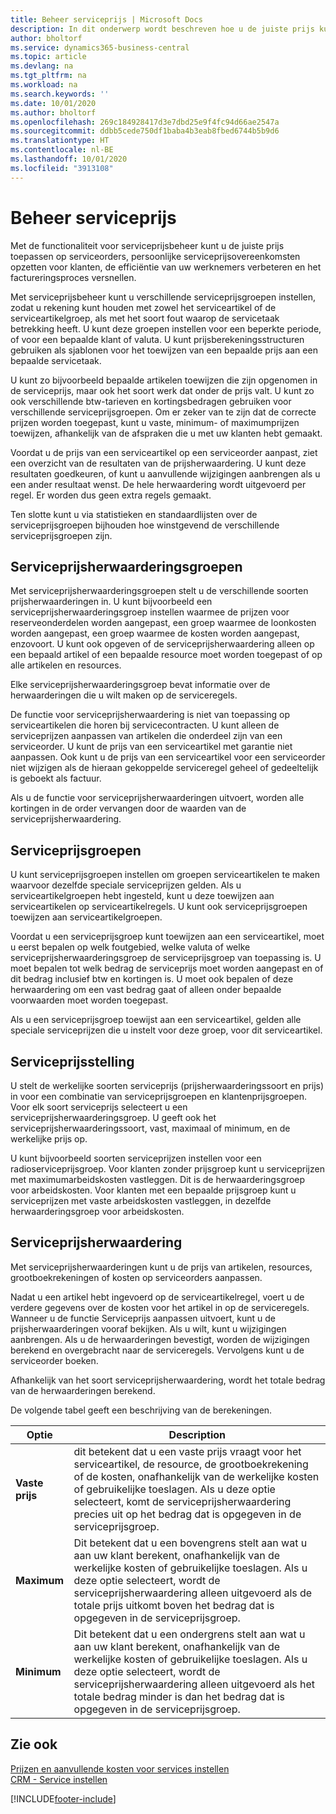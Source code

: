 ```yaml
---
title: Beheer serviceprijs | Microsoft Docs
description: In dit onderwerp wordt beschreven hoe u de juiste prijs kunt toepassen op serviceorders, persoonlijke serviceprijsovereenkomsten kunt opzetten voor klanten, de efficiëntie van uw werknemers kunt verbeteren en het factureringsproces kunt versnellen.
author: bholtorf
ms.service: dynamics365-business-central
ms.topic: article
ms.devlang: na
ms.tgt_pltfrm: na
ms.workload: na
ms.search.keywords: ''
ms.date: 10/01/2020
ms.author: bholtorf
ms.openlocfilehash: 269c184928417d3e7dbd25e9f4fc94d66ae2547a
ms.sourcegitcommit: ddbb5cede750df1baba4b3eab8fbed6744b5b9d6
ms.translationtype: HT
ms.contentlocale: nl-BE
ms.lasthandoff: 10/01/2020
ms.locfileid: "3913108"
---
```

# <a name="service-price-management"></a>Beheer serviceprijs
Met de functionaliteit voor serviceprijsbeheer kunt u de juiste prijs toepassen op serviceorders, persoonlijke serviceprijsovereenkomsten opzetten voor klanten, de efficiëntie van uw werknemers verbeteren en het factureringsproces versnellen.  
  
Met serviceprijsbeheer kunt u verschillende serviceprijsgroepen instellen, zodat u rekening kunt houden met zowel het serviceartikel of de serviceartikelgroep, als met het soort fout waarop de servicetaak betrekking heeft. U kunt deze groepen instellen voor een beperkte periode, of voor een bepaalde klant of valuta. U kunt prijsberekeningsstructuren gebruiken als sjablonen voor het toewijzen van een bepaalde prijs aan een bepaalde servicetaak.  
  
U kunt zo bijvoorbeeld bepaalde artikelen toewijzen die zijn opgenomen in de serviceprijs, maar ook het soort werk dat onder de prijs valt. U kunt zo ook verschillende btw-tarieven en kortingsbedragen gebruiken voor verschillende serviceprijsgroepen. Om er zeker van te zijn dat de correcte prijzen worden toegepast, kunt u vaste, minimum- of maximumprijzen toewijzen, afhankelijk van de afspraken die u met uw klanten hebt gemaakt.  
  
Voordat u de prijs van een serviceartikel op een serviceorder aanpast, ziet een overzicht van de resultaten van de prijsherwaardering. U kunt deze resultaten goedkeuren, of kunt u aanvullende wijzigingen aanbrengen als u een ander resultaat wenst. De hele herwaardering wordt uitgevoerd per regel. Er worden dus geen extra regels gemaakt.  
  
Ten slotte kunt u via statistieken en standaardlijsten over de serviceprijsgroepen bijhouden hoe winstgevend de verschillende serviceprijsgroepen zijn.  
  
## <a name="service-price-adjustment-groups"></a>Serviceprijsherwaarderingsgroepen  
Met serviceprijsherwaarderingsgroepen stelt u de verschillende soorten prijsherwaarderingen in. U kunt bijvoorbeeld een serviceprijsherwaarderingsgroep instellen waarmee de prijzen voor reserveonderdelen worden aangepast, een groep waarmee de loonkosten worden aangepast, een groep waarmee de kosten worden aangepast, enzovoort. U kunt ook opgeven of de serviceprijsherwaardering alleen op een bepaald artikel of een bepaalde resource moet worden toegepast of op alle artikelen en resources.  
  
Elke serviceprijsherwaarderingsgroep bevat informatie over de herwaarderingen die u wilt maken op de serviceregels.  
  
De functie voor serviceprijsherwaardering is niet van toepassing op serviceartikelen die horen bij servicecontracten. U kunt alleen de serviceprijzen aanpassen van artikelen die onderdeel zijn van een serviceorder. U kunt de prijs van een serviceartikel met garantie niet aanpassen. Ook kunt u de prijs van een serviceartikel voor een serviceorder niet wijzigen als de hieraan gekoppelde serviceregel geheel of gedeeltelijk is geboekt als factuur.  
  
Als u de functie voor serviceprijsherwaarderingen uitvoert, worden alle kortingen in de order vervangen door de waarden van de serviceprijsherwaardering.  
  
## <a name="service-price-groups"></a>Serviceprijsgroepen  
U kunt serviceprijsgroepen instellen om groepen serviceartikelen te maken waarvoor dezelfde speciale serviceprijzen gelden. Als u serviceartikelgroepen hebt ingesteld, kunt u deze toewijzen aan serviceartikelen op serviceartikelregels. U kunt ook serviceprijsgroepen toewijzen aan serviceartikelgroepen.  
  
Voordat u een serviceprijsgroep kunt toewijzen aan een serviceartikel, moet u eerst bepalen op welk foutgebied, welke valuta of welke serviceprijsherwaarderingsgroep de serviceprijsgroep van toepassing is. U moet bepalen tot welk bedrag de serviceprijs moet worden aangepast en of dit bedrag inclusief btw en kortingen is. U moet ook bepalen of deze herwaardering om een vast bedrag gaat of alleen onder bepaalde voorwaarden moet worden toegepast.  
  
Als u een serviceprijsgroep toewijst aan een serviceartikel, gelden alle speciale serviceprijzen die u instelt voor deze groep, voor dit serviceartikel.  
  
## <a name="service-pricing"></a>Serviceprijsstelling  
U stelt de werkelijke soorten serviceprijs (prijsherwaarderingssoort en prijs) in voor een combinatie van serviceprijsgroepen en klantenprijsgroepen. Voor elk soort serviceprijs selecteert u een serviceprijsherwaarderingsgroep. U geeft ook het serviceprijsherwaarderingssoort, vast, maximaal of minimum, en de werkelijke prijs op.  
  
U kunt bijvoorbeeld soorten serviceprijzen instellen voor een radioserviceprijsgroep. Voor klanten zonder prijsgroep kunt u serviceprijzen met maximumarbeidskosten vastleggen. Dit is de herwaarderingsgroep voor arbeidskosten. Voor klanten met een bepaalde prijsgroep kunt u serviceprijzen met vaste arbeidskosten vastleggen, in dezelfde herwaarderingsgroep voor arbeidskosten.  
  
## <a name="service-price-adjustment"></a>Serviceprijsherwaardering  
Met serviceprijsherwaarderingen kunt u de prijs van artikelen, resources, grootboekrekeningen of kosten op serviceorders aanpassen.  
  
Nadat u een artikel hebt ingevoerd op de serviceartikelregel, voert u de verdere gegevens over de kosten voor het artikel in op de serviceregels. Wanneer u de functie Serviceprijs aanpassen uitvoert, kunt u de prijsherwaarderingen vooraf bekijken. Als u wilt, kunt u wijzigingen aanbrengen. Als u de herwaarderingen bevestigt, worden de wijzigingen berekend en overgebracht naar de serviceregels. Vervolgens kunt u de serviceorder boeken.  
  
Afhankelijk van het soort serviceprijsherwaardering, wordt het totale bedrag van de herwaarderingen berekend.  
  
De volgende tabel geeft een beschrijving van de berekeningen.  
  
|Optie | Description |  
|----------------------------------|---------------------------------------|  
|**Vaste prijs**|dit betekent dat u een vaste prijs vraagt voor het serviceartikel, de resource, de grootboekrekening of de kosten, onafhankelijk van de werkelijke kosten of gebruikelijke toeslagen. Als u deze optie selecteert, komt de serviceprijsherwaardering precies uit op het bedrag dat is opgegeven in de serviceprijsgroep.|  
|**Maximum**|Dit betekent dat u een bovengrens stelt aan wat u aan uw klant berekent, onafhankelijk van de werkelijke kosten of gebruikelijke toeslagen. Als u deze optie selecteert, wordt de serviceprijsherwaardering alleen uitgevoerd als de totale prijs uitkomt boven het bedrag dat is opgegeven in de serviceprijsgroep.|  
|**Minimum**|Dit betekent dat u een ondergrens stelt aan wat u aan uw klant berekent, onafhankelijk van de werkelijke kosten of gebruikelijke toeslagen. Als u deze optie selecteert, wordt de serviceprijsherwaardering alleen uitgevoerd als het totale bedrag minder is dan het bedrag dat is opgegeven in de serviceprijsgroep.|  
  
## <a name="see-also"></a>Zie ook  
[Prijzen en aanvullende kosten voor services instellen](service-how-setup-service-costs-pricing.md)  
[CRM - Service instellen](service-setup-service.md)  


[!INCLUDE[footer-include](includes/footer-banner.md)]